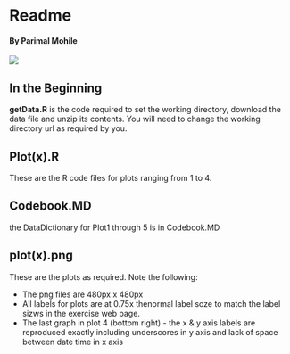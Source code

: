 # Readme
#### By Parimal Mohile
![](https://avatars0.githubusercontent.com/u/19924202?v=3&s=460)

## In the Beginning
**getData.R** is the code required to set the working directory, download the data file and unzip its contents.
You will need to change the working directory url as required by you.

## Plot(x).R
These are the R code files for plots ranging from 1 to 4.

## Codebook.MD
the DataDictionary for Plot1 through 5 is in Codebook.MD

## plot(x).png
These are the plots as required.
Note the following:
* The png files are 480px x 480px
* All labels for plots are at 0.75x thenormal label soze to match the label sizws in the exercise web page.
* The last graph in plot 4 (bottom right) - the x & y axis labels are reproduced exactly including underscores in y axis and lack of space between date time in x axis
